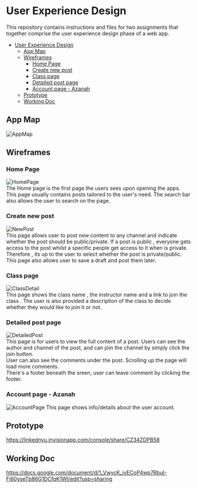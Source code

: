 # User Experience Design

This repository contains instructions and files for two assignments that together comprise the user experience design phase of a web app.

- [User Experience Design](#user-experience-design)
  - [App Map](#app-map)
  - [Wireframes](#wireframes)
    - [Home Page](#home-page)
    - [Create new post](#create-new-post)
    - [Class page](#class-page)
    - [Detailed post page](#detailed-post-page)
    - [Account page - Azanah](#account-page---azanah)
  - [Prototype](#prototype)
  - [Working Doc](#working-doc)

## App Map
 ![AppMap](ux-design/images/AppMap.png)

## Wireframes
### Home Page 
![HomePage](ux-design/images/Home_Page.png)  
The Home page is the first page the users sees upon opening the apps. This page usually contains posts tailored to the user's need. The search bar also allows the user to search on the page.
### Create new post 
![NewPost](ux-design/images/New_Post.png)  
This page allows user to post new content to any channel and indicate whether the post should be public/private. If a post is public , everyone gets access to the post whilst a specific people get access to it when is private. Therefore , its up to the user to select whether the post is private/public. This page also allows user to save a draft and post them later.
### Class page 
![ClassDetail](ux-design/images/Class_Detail.png)  
This page shows the class name , the instructor name and a link to join the class . The user is also provided a description of the class to decide whether they would like to join it or not.
### Detailed post page
![DetailedPost](ux-design/images/Post_Detail.png)   
This page is for users to view the full content of a post. Users can see the author and channel of the post, and can join the channel by simply click the join button.     
User can also see the comments under the post. Scrolling up the page will load more comments.       
There's a footer beneath the sreen, user can leave comment by clicking the footer. 
### Account page - Azanah
![AccountPage](ux-design/images/Class_Detail.png)
This page shows info/details about the user account.
## Prototype
https://linkednyu.invisionapp.com/console/share/CZ34ZDPB58

## Working Doc
https://docs.google.com/document/d/1_VwycK_ivECoP4wp7RbuI-Fj60yseTb86G1DCfqK1WI/edit?usp=sharing


